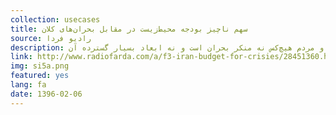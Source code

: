 ```yaml
---
collection: usecases
title: سهم ناچیز بودجه محیط‌زیست در مقابل بحران‌های کلان
source: رادیو فردا 
description: بحران‌های محیط‌‌زیستی در ایران به آستانه‌ دردناکی رسیده است. در وصف این موقعیت، توجه به همین نکته کافی‌ است که از میان مقامات و مردم هیچ‌کس نه منکر بحران است و نه ابعاد بسیار گسترده آن.
link: http://www.radiofarda.com/a/f3-iran-budget-for-crisies/28451360.html
img: si5a.png
featured: yes
lang: fa
date: 1396-02-06
---
```

